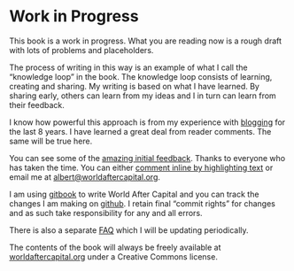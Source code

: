 # Work in Progress

This book is a work in progress. What you are reading now is a rough draft with lots of problems and placeholders.

The process of writing in this way is an example of what I call the &ldquo;knowledge loop&rdquo; in the book. The knowledge loop consists of learning, creating and sharing. My writing is based on what I have learned. By sharing early, others can learn from my ideas and I in turn can learn from their feedback.

I know how powerful this approach is from my experience with <a href="http://continuations.com">blogging</a> for the last 8 years. I have learned a great deal from reader comments. The same will be true here. 

You can see some of the <a href="https://docs.google.com/document/d/1Q--KXVvxPM9NNUdJwi_szRhuA8oeg1ciaggFC7qKBuc/edit?usp=sharing">amazing initial feedback</a>. Thanks to everyone who has taken the time. You can either <a href="https://worldaftercapital.gitbooks.io/worldaftercapital/content/">comment inline by highlighting text</a> or email me at <a href="mailto:albert@worldaftercapital.org">albert@worldaftercapital.org</a>. 

I am using <a href="https://www.gitbook.com/book/worldaftercapital/worldaftercapital/details">gitbook</a> to write World After Capital and you can track the changes I am making on <a href="https://github.com/WorldAfterCapital/WorldAfterCapital">github</a>. I retain final &ldquo;commit rights&rdquo; for changes and as such take responsibility for any and all errors.

There is also a separate <a href="http://worldaftercapital.org/faq/">FAQ</a> which I will be updating periodically.

The contents of the book will always be freely available at <a href="http://worldaftercapital.org">worldaftercapital.org</a> under a Creative Commons license. 

